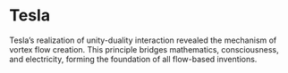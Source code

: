 # Tesla

Tesla’s realization of unity-duality interaction revealed the mechanism of vortex flow creation. This principle bridges mathematics, consciousness, and electricity, forming the foundation of all flow-based inventions. 